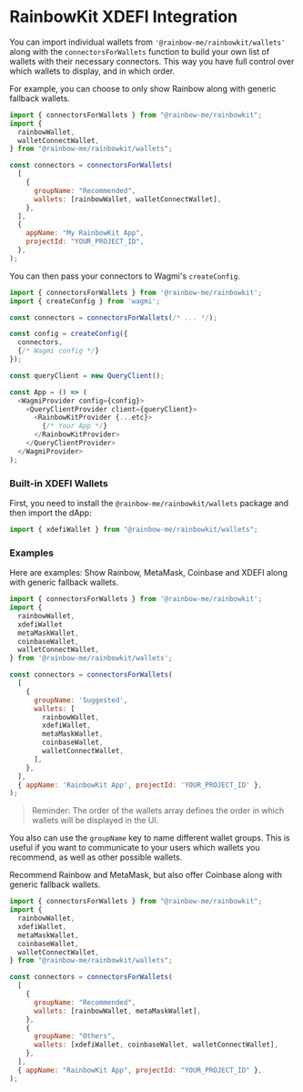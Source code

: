 # RainbowKit XDEFI Integration

You can import individual wallets from `'@rainbow-me/rainbowkit/wallets'` along with the `connectorsForWallets` function to build your own list of wallets with their necessary connectors. This way you have full control over which wallets to display, and in which order.

For example, you can choose to only show Rainbow along with generic fallback wallets.

```javascript
import { connectorsForWallets } from "@rainbow-me/rainbowkit";
import {
  rainbowWallet,
  walletConnectWallet,
} from "@rainbow-me/rainbowkit/wallets";

const connectors = connectorsForWallets(
  [
    {
      groupName: "Recommended",
      wallets: [rainbowWallet, walletConnectWallet],
    },
  ],
  {
    appName: "My RainbowKit App",
    projectId: "YOUR_PROJECT_ID",
  },
);
```

You can then pass your connectors to Wagmi's `createConfig`.

```javascript
import { connectorsForWallets } from '@rainbow-me/rainbowkit';
import { createConfig } from 'wagmi';

const connectors = connectorsForWallets(/* ... */);

const config = createConfig({
  connectors,
  {/* Wagmi config */}
});

const queryClient = new QueryClient();

const App = () => (
  <WagmiProvider config={config}>
    <QueryClientProvider client={queryClient}>
      <RainbowKitProvider {...etc}>
        {/* Your App */}
      </RainbowKitProvider>
    </QueryClientProvider>
  </WagmiProvider>
);
```

### Built-in XDEFI Wallets

First, you need to install the `@rainbow-me/rainbowkit/wallets` package and then import the dApp:

```javascript
import { xdefiWallet } from "@rainbow-me/rainbowkit/wallets";
```

### Examples

Here are examples: Show Rainbow, MetaMask, Coinbase and XDEFI along with generic fallback wallets.

```javascript
import { connectorsForWallets } from '@rainbow-me/rainbowkit';
import {
  rainbowWallet,
  xdefiWallet
  metaMaskWallet,
  coinbaseWallet,
  walletConnectWallet,
} from '@rainbow-me/rainbowkit/wallets';

const connectors = connectorsForWallets(
  [
    {
      groupName: 'Suggested',
      wallets: [
        rainbowWallet,
        xdefiWallet,
        metaMaskWallet,
        coinbaseWallet,
        walletConnectWallet,
      ],
    },
  ],
  { appName: 'RainbowKit App', projectId: 'YOUR_PROJECT_ID' },
);
```

> Reminder: The order of the wallets array defines the order in which wallets will be displayed in the UI.

You also can use the `groupName` key to name different wallet groups. This is useful if you want to communicate to your users which wallets you recommend, as well as other possible wallets.

Recommend Rainbow and MetaMask, but also offer Coinbase along with generic fallback wallets.

```javascript
import { connectorsForWallets } from "@rainbow-me/rainbowkit";
import {
  rainbowWallet,
  xdefiWallet,
  metaMaskWallet,
  coinbaseWallet,
  walletConnectWallet,
} from "@rainbow-me/rainbowkit/wallets";

const connectors = connectorsForWallets(
  [
    {
      groupName: "Recommended",
      wallets: [rainbowWallet, metaMaskWallet],
    },
    {
      groupName: "Others",
      wallets: [xdefiWallet, coinbaseWallet, walletConnectWallet],
    },
  ],
  { appName: "RainbowKit App", projectId: "YOUR_PROJECT_ID" },
);
```
